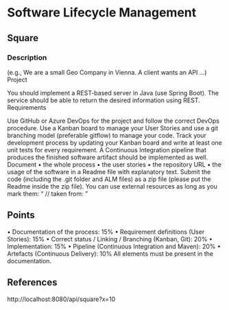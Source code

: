# Software Lifecycle Management
## Square
### Description
(e.g., We are a small Geo Company in Vienna. A client wants an API …)
Project

You should implement a REST-based server in Java (use Spring Boot). The service should be able to return the desired information using REST.
Requirements

Use GitHub or Azure DevOps for the project and follow the correct DevOps procedure. Use a Kanban board to manage your User Stories and use a git branching model (preferable gitflow) to manage your code. Track your development process by updating your Kanban board and write at least one unit tests for every requirement. A Continuous Integration pipeline that produces the finished software artifact should be implemented as well. Document
•	the whole process
•	the user stories
•	the repository URL
•	the usage of the software
in a Readme file with explanatory text. Submit the code (including the .git folder and ALM files) as a zip file (please put the Readme inside the zip file).
You can use external resources as long as you mark them: “ // taken from: <URL> ”


## Points
•	Documentation of the process: 15%
•	Requirement definitions (User Stories): 15%
•	Correct status / Linking / Branching (Kanban, Git): 20%
•	Implementation: 15%
•	Pipeline (Continuous Integration and Maven): 20%
•	Artefacts (Continuous Delivery): 10%
All elements must be present in the documentation.

## References
http://localhost:8080/api/square?x=10
